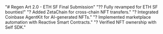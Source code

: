 "# Regen Art 2.0 - ETH SF Final Submission" 
"?? Fully revamped for ETH SF bounties!" 
"? Added ZetaChain for cross-chain NFT transfers." 
"? Integrated Coinbase AgentKit for AI-generated NFTs." 
"? Implemented marketplace automation with Reactive Smart Contracts." 
"? Verified NFT ownership with Self SDK." 
